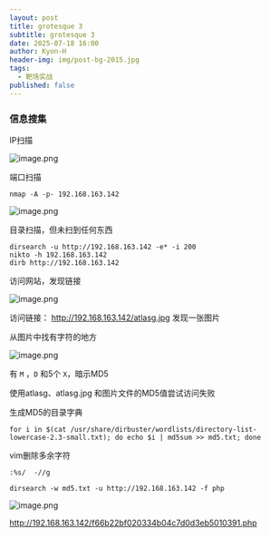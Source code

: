 ```yaml
---
layout: post
title: grotesque 3
subtitle: grotesque 3
date: 2025-07-18 16:00
author: Kyon-H
header-img: img/post-bg-2015.jpg
tags:
  - 靶场实战
published: false
---
```

### 信息搜集

IP扫描

![image.png](https://img.ghostliner.top/mCSICN.png)

端口扫描

```shell
nmap -A -p- 192.168.163.142
```

![image.png](https://img.ghostliner.top/8D8uXo.png)

目录扫描，但未扫到任何东西

```shell
dirsearch -u http://192.168.163.142 -e* -i 200
nikto -h 192.168.163.142
dirb http://192.168.163.142
```

访问网站，发现链接

![image.png](https://img.ghostliner.top/8pFKYf.png)

访问链接： http://192.168.163.142/atlasg.jpg 发现一张图片

从图片中找有字符的地方

![image.png](https://img.ghostliner.top/cPcVDy.png)

有 `M` ，`D` 和5个 `X`，暗示MD5

使用atlasg、atlasg.jpg 和图片文件的MD5值尝试访问失败

生成MD5的目录字典

```shell
for i in $(cat /usr/share/dirbuster/wordlists/directory-list-lowercase-2.3-small.txt); do echo $i | md5sum >> md5.txt; done
```

vim删除多余字符

```
:%s/  -//g
```

```shell
dirsearch -w md5.txt -u http://192.168.163.142 -f php
```

![image.png](https://img.ghostliner.top/QMVN2d.png)

http://192.168.163.142/f66b22bf020334b04c7d0d3eb5010391.php